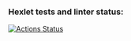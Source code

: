 ### Hexlet tests and linter status:
[![Actions Status](https://github.com/Dmitvic/qa-engineer-project-84/workflows/hexlet-check/badge.svg)](https://github.com/Dmitvic/qa-engineer-project-84/actions)